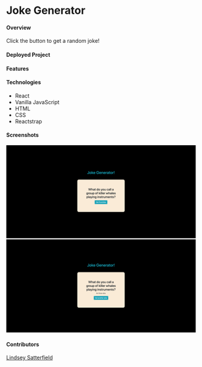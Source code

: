 # Joke Generator

#### Overview
Click the button to get a random joke!

#### Deployed Project

#### Features

#### Technologies
- React
- Vanilla JavaScript
- HTML
- CSS
- Reactstrap

#### Screenshots
![](./src/assets/screenshot1.png)
![](./src/assets/screenshot2.png)

#### Contributors
[Lindsey Satterfield](https://github.com/lindseysatterfield)
